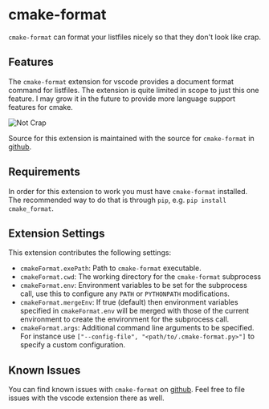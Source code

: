 # cmake-format

`cmake-format` can format your listfiles nicely so that they don't look like
crap.

## Features

The `cmake-format` extension for vscode provides a document format
command for listfiles. The extension is quite limited in scope to just this
one feature. I may grow it in the future to provide more language support
features for cmake.

![Not Crap](https://raw.githubusercontent.com/cheshirekow/cmake_format/master/cmake_format/vscode_extension/images/small_demo.gif)

Source for this extension is maintained with the source for `cmake-format` in
[github][1].

## Requirements

In order for this extension to work you must have `cmake-format` installed.
The recommended way to do that is through `pip`, e.g.
`pip install cmake_format`.

## Extension Settings

This extension contributes the following settings:

* `cmakeFormat.exePath`: Path to `cmake-format` executable.
* `cmakeFormat.cwd`: The working directory for the `cmake-format` subprocess
* `cmakeFormat.env`: Environment variables to be set for the subprocess call,
  use this to configure any `PATH` or `PYTHONPATH` modifications.
* `cmakeFormat.mergeEnv`: If true (default) then environment variables specified
  in `cmakeFormat.env` will be merged with those of the current environment
  to create the environment for the subprocess call.
* `cmakeFormat.args`: Additional command line arguments to be specified. For
  instance use `["--config-file", "<path/to/.cmake-format.py>"]` to specify
  a custom configuration.

## Known Issues

You can find known issues with `cmake-format` on [github][3].
Feel free to file issues with the vscode extension there as well.

[1]: https://github.com/cheshirekow/cmake_format
[3]: https://github.com/cheshirekow/cmake_format/issues

